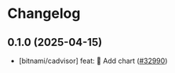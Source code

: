 # Changelog

## 0.1.0 (2025-04-15)

* [bitnami/cadvisor] feat: :tada: Add chart ([#32990](https://github.com/bitnami/charts/pull/32990))
